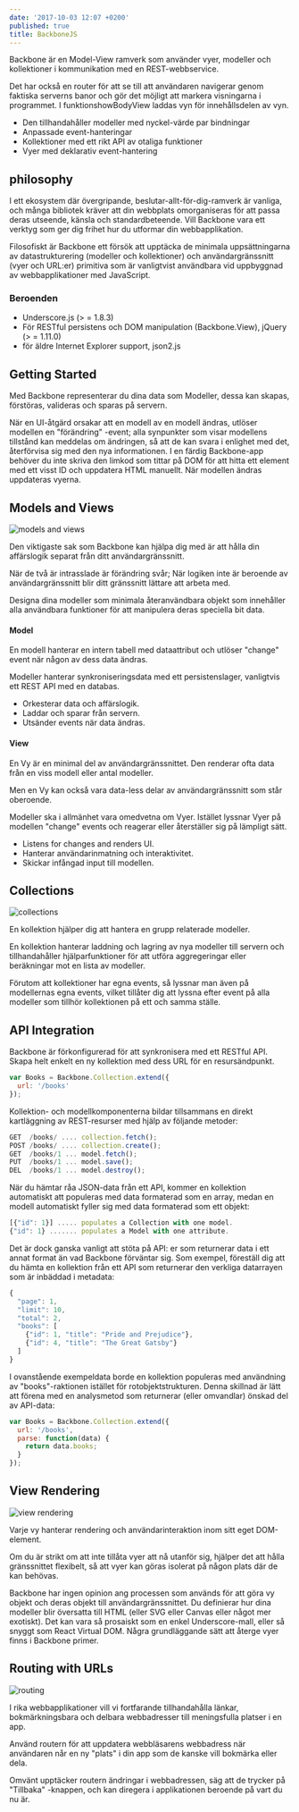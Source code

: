 ```yaml
---
date: '2017-10-03 12:07 +0200'
published: true
title: BackboneJS
---
```

Backbone är en Model-View ramverk som använder vyer, modeller och kollektioner i kommunikation med en REST-webbservice.

Det har också en router för att se till att användaren navigerar genom faktiska serverns banor och gör det möjligt att markera visningarna i programmet. I funktionshowBodyView laddas vyn för innehållsdelen av vyn.

* Den tillhandahåller modeller med nyckel-värde par bindningar  
* Anpassade event-hanteringar
* Kollektioner med ett rikt API av otaliga funktioner
* Vyer med deklarativ event-hantering 

## philosophy

I ett ekosystem där övergripande, beslutar-allt-för-dig-ramverk är vanliga, och många bibliotek kräver att din webbplats omorganiseras för att passa deras utseende, känsla och standardbeteende. Vill Backbone vara ett verktyg som ger dig frihet hur du utformar din webbapplikation.

Filosofiskt är Backbone ett försök att upptäcka de minimala uppsättningarna av datastrukturering (modeller och kollektioner) och användargränssnitt (vyer och URL:er) primitiva som är vanligtvist användbara vid uppbyggnad av webbapplikationer med JavaScript.


### Beroenden
* Underscore.js (> = 1.8.3)
* För RESTful persistens och DOM manipulation (Backbone.View), jQuery (> = 1.11.0) 
* för äldre Internet Explorer support, json2.js

## Getting Started
Med Backbone representerar du dina data som Modeller, dessa kan skapas, förstöras, valideras och sparas på servern. 

När en UI-åtgärd orsakar att en modell av en modell ändras, utlöser modellen en "förändring" -event; alla synpunkter som visar modellens tillstånd kan meddelas om ändringen, så att de kan svara i enlighet med det, återförvisa sig med den nya informationen. I en färdig Backbone-app behöver du inte skriva den limkod som tittar på DOM för att hitta ett element med ett visst ID och uppdatera HTML manuellt. När modellen ändras uppdateras vyerna.

## Models and Views


![models and views](http://backbonejs.org/docs/images/intro-model-view.svg)

Den viktigaste sak som Backbone kan hjälpa dig med är att hålla din affärslogik separat från ditt användargränssnitt.

När de två är intrasslade är förändring svår; När logiken inte är beroende av användargränssnitt blir ditt gränssnitt lättare att arbeta med.

Designa dina modeller som minimala återanvändbara objekt som innehåller alla användbara funktioner för att manipulera deras speciella bit data.

#### Model

En modell hanterar en intern tabell med dataattribut och utlöser "change" event när någon av dess data ändras.

Modeller hanterar synkroniseringsdata med ett persistenslager, vanligtvis ett REST API med en databas. 

* Orkesterar data och affärslogik.
* Laddar och sparar från servern.
* Utsänder events när data ändras.

#### View

En Vy är en minimal del av användargränssnittet. Den renderar ofta data från en viss modell eller antal modeller.

Men en Vy kan också vara data-less delar av användargränssnitt som står oberoende.

Modeller ska i allmänhet vara omedvetna om Vyer. Istället lyssnar Vyer på modellen "change" events och reagerar eller återställer sig på lämpligt sätt.

* Listens for changes and renders UI.
* Hanterar användarinmatning och interaktivitet.
* Skickar infångad input till modellen.

## Collections

![collections](http://backbonejs.org/docs/images/intro-collections.svg)

En kollektion hjälper dig att hantera en grupp relaterade modeller.

En kollektion hanterar laddning och lagring av nya modeller till servern och tillhandahåller hjälparfunktioner för att utföra aggregeringar eller beräkningar mot en lista av modeller.

Förutom att kollektioner har egna events, så lyssnar man även på modellernas egna events, vilket tillåter dig att lyssna efter event på alla modeller som tillhör kollektionen på ett och samma ställe.

## API Integration

Backbone är förkonfigurerad för att synkronisera med ett RESTful API. Skapa helt enkelt en ny kollektion med dess URL för en resursändpunkt.

```js
var Books = Backbone.Collection.extend({
  url: '/books'
});
```

Kollektion- och modellkomponenterna bildar tillsammans en direkt kartläggning av REST-resurser med hjälp av följande metoder:

```js
GET  /books/ .... collection.fetch();
POST /books/ .... collection.create();
GET  /books/1 ... model.fetch();
PUT  /books/1 ... model.save();
DEL  /books/1 ... model.destroy();
```

När du hämtar råa JSON-data från ett API, kommer en kollektion automatiskt att populeras med data formaterad som en array, medan en modell automatiskt fyller sig med data formaterad som ett objekt:

```js
[{"id": 1}] ..... populates a Collection with one model.
{"id": 1} ....... populates a Model with one attribute.
```

Det är dock ganska vanligt att stöta på API: er som returnerar data i ett annat format än vad Backbone förväntar sig. Som exempel, föreställ dig att du hämta en kollektion från ett API som returnerar den verkliga datarrayen som är inbäddad i metadata:

```js
{
  "page": 1,
  "limit": 10,
  "total": 2,
  "books": [
    {"id": 1, "title": "Pride and Prejudice"},
    {"id": 4, "title": "The Great Gatsby"}
  ]
}
```

I ovanstående exempeldata borde en kollektion populeras med användning av "books"-raktionen istället för rotobjektstrukturen. Denna skillnad är lätt att förena med en analysmetod som returnerar (eller omvandlar) önskad del av API-data:

```js
var Books = Backbone.Collection.extend({
  url: '/books',
  parse: function(data) {
    return data.books;
  }
});
```

## View Rendering

![view rendering](http://backbonejs.org/docs/images/intro-views.svg)

Varje vy hanterar rendering och användarinteraktion inom sitt eget DOM-element.

Om du är strikt om att inte tillåta vyer att nå utanför sig, hjälper det att hålla gränssnittet flexibelt, så att vyer kan göras isolerat på någon plats där de kan behövas.

Backbone har ingen opinion ang processen som används för att göra vy objekt och deras objekt till användargränssnittet. Du definierar hur dina modeller blir översatta till HTML (eller SVG eller Canvas eller något mer exotiskt). Det kan vara så prosaiskt som en enkel Underscore-mall, eller så snyggt som React Virtual DOM. Några grundläggande sätt att återge vyer finns i Backbone primer.

## Routing with URLs

![routing](http://backbonejs.org/docs/images/intro-routing.svg)

I rika webbapplikationer vill vi fortfarande tillhandahålla länkar, bokmärkningsbara och delbara webbadresser till meningsfulla platser i en app. 

Använd routern för att uppdatera webbläsarens webbadress när användaren når en ny "plats" i din app som de kanske vill bokmärka eller dela.

Omvänt upptäcker routern ändringar i webbadressen, säg att de trycker på "Tillbaka" -knappen, och kan diregera i applikationen beroende på vart du nu är.

